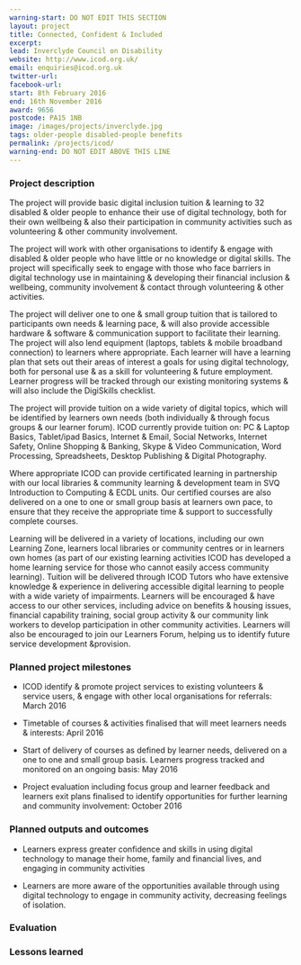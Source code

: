 ```yaml
---
warning-start: DO NOT EDIT THIS SECTION
layout: project
title: Connected, Confident & Included
excerpt: 
lead: Inverclyde Council on Disability
website: http://www.icod.org.uk/
email: enquiries@icod.org.uk
twitter-url: 
facebook-url: 
start: 8th February 2016
end: 16th November 2016
award: 9656
postcode: PA15 1NB	
image: /images/projects/inverclyde.jpg
tags: older-people disabled-people benefits 
permalink: /projects/icod/
warning-end: DO NOT EDIT ABOVE THIS LINE
---
```


### Project description

The project will provide basic digital inclusion tuition & learning to 32 disabled & older people to enhance their use of digital technology, both for their own wellbeing & also their participation in community activities such as volunteering & other community involvement. 

The project will work with other organisations to identify & engage with disabled & older people who have little or no knowledge or digital skills. The project will specifically seek to engage with those who face barriers in digital technology use in maintaining & developing their financial inclusion & wellbeing, community involvement & contact through volunteering & other activities. 

The project will deliver one to one & small group tuition that is tailored to participants own needs & learning pace, & will also provide accessible hardware & software & communication support to facilitate their learning. The project will also lend equipment (laptops, tablets & mobile broadband connection) to learners where appropriate. 
Each learner will have a learning plan that sets out their areas of interest a goals for using digital technology, both for personal use & as a skill for volunteering & future employment. Learner progress will be tracked through our existing monitoring systems & will also include the DigiSkills checklist. 

The project will provide tuition on a wide variety of digital topics, which will be identified by learners own needs (both individually & through focus groups & our learner forum). ICOD currently provide tuition on: PC & Laptop Basics, Tablet/ipad Basics, Internet & Email, Social Networks, Internet Safety, Online Shopping & Banking, Skype & Video Communication, Word Processing, Spreadsheets, Desktop Publishing & Digital Photography. 

Where appropriate ICOD can provide certificated learning in partnership with our local libraries & community learning & development team in SVQ Introduction to Computing & ECDL units. Our certified courses are also delivered on a one to one or small group basis at learners own pace, to ensure that they receive the appropriate time & support to successfully complete courses. 

Learning will be delivered in a variety of locations, including our own Learning Zone, learners local libraries or community centres or in learners own homes (as part of our existing learning activities ICOD has developed a home learning service for those who cannot easily access community learning). 
Tuition will be delivered through ICOD Tutors who have extensive knowledge & experience in delivering accessible digital learning to people with a wide variety of impairments. 
Learners will be encouraged & have access to our other services, including advice on benefits & housing issues, financial capability training, social group activity & our community link workers to develop participation in other community activities. Learners will also be encouraged to join our Learners Forum, helping us to identify future service development &provision.

### Planned project milestones

* ICOD identify & promote project services to existing volunteers & service users, & engage with other local organisations for referrals: March 2016

* Timetable of courses & activities finalised that will meet learners needs & interests: April 2016

* Start of delivery of courses as defined by learner needs, delivered on a one to one and small group basis. Learners progress tracked and monitored on an ongoing basis: May 2016

* Project evaluation including focus group and learner feedback and learners exit plans finalised to identify opportunities for further learning and community involvement: October 2016


### Planned outputs and outcomes

* Learners express greater confidence and skills in using digital technology to manage their home, family and financial lives, and engaging in community activities

* Learners are more aware of the opportunities available through using digital technology to engage in community activity, decreasing feelings of isolation.


### Evaluation


### Lessons learned



